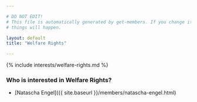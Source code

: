 ```yaml
---

# DO NOT EDIT!
# This file is automatically generated by get-members. If you change it, bad
# things will happen.

layout: default
title: "Welfare Rights"

---
```


{% include interests/welfare-rights.md %}

### Who is interested in Welfare Rights?


* [Natascha Engel]({{ site.baseurl }}/members/natascha-engel.html)
